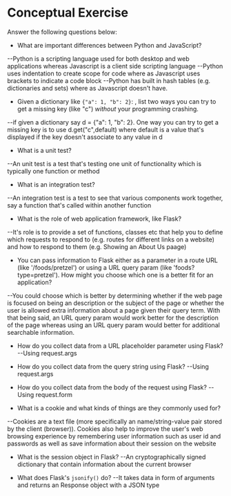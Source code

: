 # Conceptual Exercise

Answer the following questions below:

- What are important differences between Python and JavaScript?

--Python is a scripting language used for both desktop and web applications whereas Javascript is a client side scripting language
--Python uses indentation to create scope for code where as Javascript uses brackets to indicate a code block
--Python has built in hash tables (e.g. dictionaries and sets) where as Javascript doesn't have.

- Given a dictionary like ``{"a": 1, "b": 2}``: , list two ways you
  can try to get a missing key (like "c") *without* your programming
  crashing.

--if given a dictionary say d = {"a": 1, "b": 2}. One way you can try to get a missing key is to use d.get("c",default) where default is a value that's displayed if the key doesn't associate to any value in d

- What is a unit test?

--An unit test is a test that's testing one unit of functionality which is typically one function or method

- What is an integration test?

--An integration test is a test to see that various components work together, say a function that's called within another function

- What is the role of web application framework, like Flask?

--It's role is to provide a set of functions, classes etc that help you to define which requests to respond to (e.g. routes for different links on a website) and how to respond to them (e.g. Showing an About Us paage)

- You can pass information to Flask either as a parameter in a route URL
  (like '/foods/pretzel') or using a URL query param (like
  'foods?type=pretzel'). How might you choose which one is a better fit
  for an application?

--You could choose which is better by determining whether if the web page is focused on being an description or the subject of the page or whether the user is allowed extra information about a page given their query term. With that being said, an URL query param would work better for the description of the page whereas using an URL query param would better for additional searchable information.

- How do you collect data from a URL placeholder parameter using Flask?
--Using request.args

- How do you collect data from the query string using Flask?
--Using request.args

- How do you collect data from the body of the request using Flask?
--Using request.form

- What is a cookie and what kinds of things are they commonly used for?

--Cookies are a text file (more specifically an name/string-value pair stored by the client (browser)). Cookies also help to improve the user's web browsing experience by remembering user information such as user id and passwords as well as save information about their session on the website

- What is the session object in Flask?
--An cryptographically signed dictionary that contain information about the current browser

- What does Flask's `jsonify()` do?
--It takes data in form of arguments and returns an Response object with a JSON type
